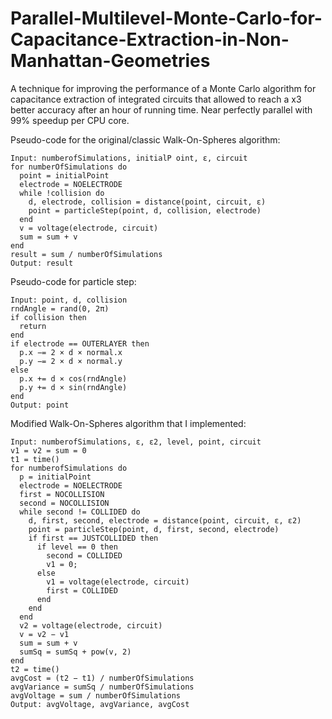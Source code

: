 # Parallel-Multilevel-Monte-Carlo-for-Capacitance-Extraction-in-Non-Manhattan-Geometries
A technique for improving the performance of a Monte Carlo algorithm for capacitance extraction of integrated circuits that allowed to reach a x3 better accuracy after an hour of running time. Near perfectly parallel with 99% speedup per CPU core.

Pseudo-code for the original/classic Walk-On-Spheres algorithm:

```
Input: numberofSimulations, initialP oint, ε, circuit
for numberOfSimulations do
  point = initialPoint
  electrode = NOELECTRODE
  while !collision do
    d, electrode, collision = distance(point, circuit, ε)
    point = particleStep(point, d, collision, electrode)
  end
  v = voltage(electrode, circuit)
  sum = sum + v
end
result = sum / numberOfSimulations
Output: result
```
Pseudo-code for particle step:
```
Input: point, d, collision
rndAngle = rand(0, 2π)
if collision then
  return
end
if electrode == OUTERLAYER then
  p.x −= 2 × d × normal.x
  p.y −= 2 × d × normal.y
else
  p.x += d × cos(rndAngle)
  p.y += d × sin(rndAngle)
end
Output: point
```

Modified Walk-On-Spheres algorithm that I implemented:

```
Input: numberofSimulations, ε, ε2, level, point, circuit
v1 = v2 = sum = 0
t1 = time()
for numberofSimulations do
  p = initialPoint
  electrode = NOELECTRODE
  first = NOCOLLISION
  second = NOCOLLISION
  while second != COLLIDED do
    d, first, second, electrode = distance(point, circuit, ε, ε2)
    point = particleStep(point, d, first, second, electrode)
    if first == JUSTCOLLIDED then
      if level == 0 then
        second = COLLIDED
        v1 = 0;
      else
        v1 = voltage(electrode, circuit)
        first = COLLIDED
      end
    end
  end
  v2 = voltage(electrode, circuit)
  v = v2 − v1
  sum = sum + v
  sumSq = sumSq + pow(v, 2)
end
t2 = time()
avgCost = (t2 − t1) / numberOfSimulations
avgVariance = sumSq / numberOfSimulations
avgVoltage = sum / numberOfSimulations
Output: avgVoltage, avgVariance, avgCost
```
